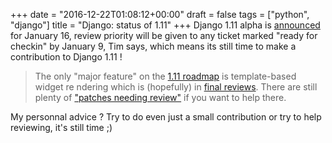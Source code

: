 +++
date = "2016-12-22T01:08:12+00:00"
draft = false
tags = ["python", "django"]
title = "Django: status of 1.11"
+++
Django 1.11 alpha is [announced](https://groups.google.com/forum/#!topic/django-developers/nWk5Hoi6X6M) for January 16, review priority will be given to any ticket marked "ready for checkin" by January 9, Tim says, which means its still time to make a contribution to Django 1.11 !

> The only "major feature" on the [1.11 roadmap](https://code.djangoproject.com/wiki/Version1.11Roadmap) is template-based widget re
ndering which is (hopefully) in [final reviews](https://github.com/django/django/pull/6498). There are still plenty of
 ["patches needing review"](https://code.djangoproject.com/query?status=!closed&needs_better_patch=0&needs_tests=0&needs_docs=0&has_patch=1&stage=Accepted) if you want to help there.
 
My personnal advice ? Try to do even just a small contribution or try to help reviewing, it's still time ;)